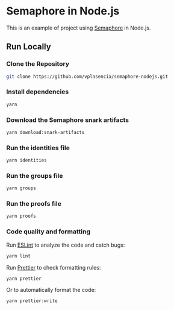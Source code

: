 # Semaphore in Node.js

This is an example of project using [Semaphore](https://semaphore.pse.dev/) in Node.js.

## Run Locally

### Clone the Repository

```bash
git clone https://github.com/vplasencia/semaphore-nodejs.git
```

### Install dependencies

```bash
yarn
```

### Download the Semaphore snark artifacts

```bash
yarn download:snark-artifacts
```

### Run the identities file

```bash
yarn identities
```

### Run the groups file

```bash
yarn groups
```

### Run the proofs file

```bash
yarn proofs
```

### Code quality and formatting

Run [ESLint](https://eslint.org/) to analyze the code and catch bugs:

```bash
yarn lint
```

Run [Prettier](https://prettier.io/) to check formatting rules:

```bash
yarn prettier
```

Or to automatically format the code:

```bash
yarn prettier:write
```
